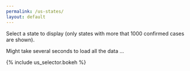```yaml
---
permalink: /us-states/
layout: default
---
```


Select a state to display (only states with more that 1000 confirmed cases are shown).


Might take several seconds to load all the data ...

{% include us_selector.bokeh %}